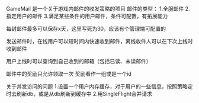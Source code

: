 GameMail 是一个关于游戏内邮件的收发策略的项目
邮件的类型：
1.全服邮件
2.指定用户的邮件
3.满足某些条件的用户邮件，条件可配置，有拓展能力

每封邮件最多可以保存x天，这里写死为30，应该有个管理端可配置的

发送邮件时，在线用户可以短时间内快速收到邮件，离线收件人可以在下次上线时收到邮件

用户上线时可以查询到自己收到的邮箱（包括已读、未读邮件）

邮件中的奖励只允许领取一次 奖励看作一组或是一个id

关于并发访问的问题
1.设置一个用户内存缓存，对于用户的一些信息，按照策略定时去刷新db，或是从db刷新到缓存中
2.用SingleFlight合并请求